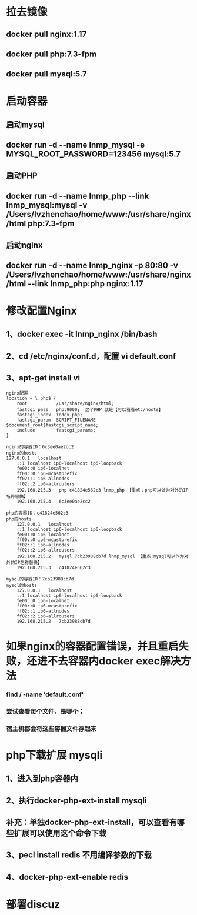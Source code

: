 # 拉去镜像
## docker pull nginx:1.17
## docker pull php:7.3-fpm
## docker pull mysql:5.7

# 启动容器
## 启动mysql 
## docker run -d  --name  lnmp_mysql   -e MYSQL_ROOT_PASSWORD=123456   mysql:5.7

## 启动PHP
## docker run -d  --name  lnmp_php  --link lnmp_mysql:mysql  -v /Users/lvzhenchao/home/www:/usr/share/nginx/html  php:7.3-fpm

## 启动nginx
## docker run -d --name lnmp_nginx -p 80:80  -v /Users/lvzhenchao/home/www:/usr/share/nginx/html  --link lnmp_php:php  nginx:1.17

# 修改配置Nginx
## 1、docker exec -it lnmp_nginx /bin/bash
## 2、cd /etc/nginx/conf.d，配置 vi default.conf
## 3、apt-get install vi 

```
nginx配置
location ~ \.php$ {
    root           /usr/share/nginx/html;
    fastcgi_pass   php:9000;  这个PHP 就是【可以看看etc/hosts】
    fastcgi_index  index.php;
    fastcgi_param  SCRIPT_FILENAME  $document_root$fastcgi_script_name;
    include        fastcgi_params;
}

nginx的容器ID：6c3ee0ae2cc2
nginx的hosts
127.0.0.1	localhost
    ::1	localhost ip6-localhost ip6-loopback
    fe00::0	ip6-localnet
    ff00::0	ip6-mcastprefix
    ff02::1	ip6-allnodes
    ff02::2	ip6-allrouters
    192.168.215.3	php c41824e562c3 lnmp_php 【重点：php可以做为对外的IP名称替换】
    192.168.215.4	6c3ee0ae2cc2
    
php的容器ID：c41824e562c3
php的hosts
    127.0.0.1	localhost
    ::1	localhost ip6-localhost ip6-loopback
    fe00::0	ip6-localnet
    ff00::0	ip6-mcastprefix
    ff02::1	ip6-allnodes
    ff02::2	ip6-allrouters
    192.168.215.2	mysql 7cb23988cb7d lnmp_mysql 【重点:mysql可以作为对外的IP名称替换】
    192.168.215.3	c41824e562c3
    
mysql的容器ID：7cb23988cb7d
mysql的hosts
    127.0.0.1	localhost
    ::1	localhost ip6-localhost ip6-loopback
    fe00::0	ip6-localnet
    ff00::0	ip6-mcastprefix
    ff02::1	ip6-allnodes
    ff02::2	ip6-allrouters
    192.168.215.2	7cb23988cb7d
```

# 如果nginx的容器配置错误，并且重启失败，还进不去容器内docker exec解决方法
### find / -name 'default.conf'
### 尝试查看每个文件，是哪个；
### 宿主机都会将这些容器文件存起来

# php下载扩展 mysqli
## 1、进入到php容器内
## 2、执行docker-php-ext-install  mysqli
## 补充：单独docker-php-ext-install，可以查看有哪些扩展可以使用这个命令下载
## 3、pecl install redis 不用编译参数的下载
## 4、docker-php-ext-enable redis

# 部署discuz

